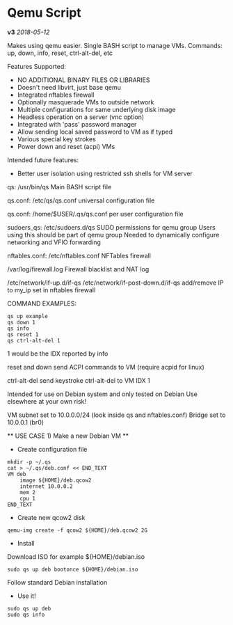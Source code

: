 Qemu Script
===========

**v3**
*2018-05-12*

Makes using qemu easier.
Single BASH script to manage VMs.
Commands: up, down, info, reset, ctrl-alt-del, etc

Features Supported:

* NO ADDITIONAL BINARY FILES OR LIBRARIES
 * Doesn't need libvirt, just base qemu
* Integrated nftables firewall
* Optionally masquerade VMs to outside network
* Multiple configurations for same underlying disk image
* Headless operation on a server (vnc option)
* Integrated with 'pass' password manager
 * Allow sending local saved password to VM as if typed
* Various special key strokes
* Power down and reset (acpi) VMs

Intended future features:
* Better user isolation using restricted ssh shells for VM server

qs: /usr/bin/qs
Main BASH script file

qs.conf: /etc/qs/qs.conf
universal configuration file

qs.conf: /home/$USER/.qs/qs.conf
per user configuration file

sudoers_qs: /etc/sudoers.d/qs
SUDO permissions for qemu group
Users using this should be part of qemu group
Needed to dynamically configure networking and VFIO forwarding

nftables.conf: /etc/nftables.conf
NFTables firewall

/var/log/firewall.log
Firewall blacklist and NAT log

/etc/network/if-up.d/if-qs
/etc/network/if-post-down.d/if-qs
add/remove IP to my_ip set in nftables firewall

COMMAND EXAMPLES:
```
qs up example
qs down 1
qs info
qs reset 1
qs ctrl-alt-del 1
```

1 would be the IDX reported by info

reset and down send ACPI commands to VM (require acpid for linux)

ctrl-alt-del send keystroke ctrl-alt-del to VM IDX 1

Intended for use on Debian system and only tested on Debian
Use elsewhere at your own risk!

VM subnet set to 10.0.0.0/24 (look inside qs and nftables.conf)
Bridge set to 10.0.0.1 (br0)

** USE CASE 1) Make a new Debian VM **

* Create configuration file
```
mkdir -p ~/.qs
cat > ~/.qs/deb.conf << END_TEXT
VM deb
	image ${HOME}/deb.qcow2
	internet 10.0.0.2
	mem 2
	cpu 1
END_TEXT
```

* Create new qcow2 disk

```
qemu-img create -f qcow2 ${HOME}/deb.qcow2 2G
```

* Install

Download ISO for example ${HOME}/debian.iso

```
sudo qs up deb bootonce ${HOME}/debian.iso
```

Follow standard Debian installation

* Use it!

```
sudo qs up deb
sudo qs info
```
